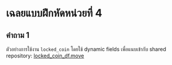 # เฉลยแบบฝึกหัดหน่วยที่ 4

## คำถาม 1

ตัวอย่างการใช้งาน `locked_coin` โดยใช้ dynamic fields เพื่อแนบเข้ากับ shared repository: [locked_coin_df.move](./locked_coin_df.move)
